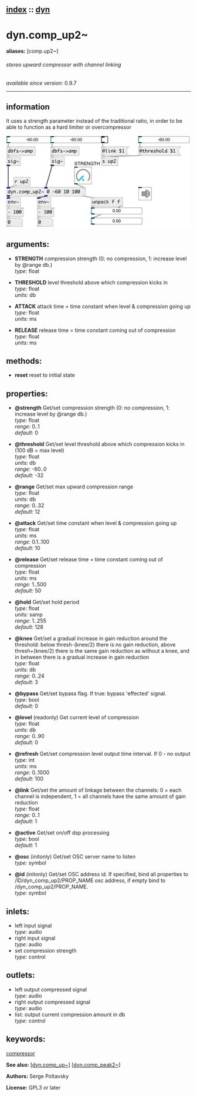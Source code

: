 [index](index.html) :: [dyn](category_dyn.html)
---

# dyn.comp_up2~
**aliases:** [comp.up2\~]


###### stereo upward compressor with channel linking

*available since version:* 0.9.7

---


## information
It uses a strength parameter instead of the traditional ratio, in order to be able to function as a hard limiter or overcompressor


[![example](../examples/img/dyn.comp_up2~.jpg)](../examples/pd/dyn.comp_up2~.pd)



## arguments:

* **STRENGTH**
compression strength (0: no compression, 1: increase level by @range db.)<br>
_type:_ float<br>

* **THRESHOLD**
level threshold above which compression kicks in<br>
_type:_ float<br>
_units:_ db<br>

* **ATTACK**
attack time = time constant when level &amp; compression going up<br>
_type:_ float<br>
_units:_ ms<br>

* **RELEASE**
release time = time constant coming out of compression<br>
_type:_ float<br>
_units:_ ms<br>



## methods:

* **reset**
reset to initial state<br>




## properties:

* **@strength** 
Get/set compression strength (0: no compression, 1: increase level by @range db.)<br>
_type:_ float<br>
_range:_ 0..1<br>
_default:_ 0<br>

* **@threshold** 
Get/set level threshold above which compression kicks in (100 dB = max level)<br>
_type:_ float<br>
_units:_ db<br>
_range:_ -60..0<br>
_default:_ -32<br>

* **@range** 
Get/set max upward compression range<br>
_type:_ float<br>
_units:_ db<br>
_range:_ 0..32<br>
_default:_ 12<br>

* **@attack** 
Get/set time constant when level &amp; compression going up<br>
_type:_ float<br>
_units:_ ms<br>
_range:_ 0.1..100<br>
_default:_ 10<br>

* **@release** 
Get/set release time = time constant coming out of compression<br>
_type:_ float<br>
_units:_ ms<br>
_range:_ 1..500<br>
_default:_ 50<br>

* **@hold** 
Get/set hold period<br>
_type:_ float<br>
_units:_ samp<br>
_range:_ 1..255<br>
_default:_ 128<br>

* **@knee** 
Get/set a gradual increase in gain reduction around the threshold: below
thresh-(knee/2) there is no gain reduction, above thresh+(knee/2) there is the
same gain reduction as without a knee, and in between there is a gradual
increase in gain reduction<br>
_type:_ float<br>
_units:_ db<br>
_range:_ 0..24<br>
_default:_ 3<br>

* **@bypass** 
Get/set bypass flag. If true: bypass &#39;effected&#39; signal.<br>
_type:_ bool<br>
_default:_ 0<br>

* **@level** (readonly)
Get current level of compression<br>
_type:_ float<br>
_units:_ db<br>
_range:_ 0..90<br>
_default:_ 0<br>

* **@refresh** 
Get/set compression level output time interval. If 0 - no output<br>
_type:_ int<br>
_units:_ ms<br>
_range:_ 0..1000<br>
_default:_ 100<br>

* **@link** 
Get/set the amount of linkage between the channels: 0 = each channel is independent, 1
= all channels have the same amount of gain reduction<br>
_type:_ float<br>
_range:_ 0..1<br>
_default:_ 1<br>

* **@active** 
Get/set on/off dsp processing<br>
_type:_ bool<br>
_default:_ 1<br>

* **@osc** (initonly)
Get/set OSC server name to listen<br>
_type:_ symbol<br>

* **@id** (initonly)
Get/set OSC address id. If specified, bind all properties to /ID/dyn_comp_up2/PROP_NAME
osc address, if empty bind to /dyn_comp_up2/PROP_NAME.<br>
_type:_ symbol<br>



## inlets:

* left input signal<br>
_type:_ audio
* right input signal<br>
_type:_ audio
* set compression strength<br>
_type:_ control



## outlets:

* left output compressed signal<br>
_type:_ audio
* right output compressed signal<br>
_type:_ audio
* list: output current compression amount in db<br>
_type:_ control



## keywords:

[compressor](keywords/compressor.html)



**See also:**
[\[dyn.comp_up~\]](dyn.comp_up~.html)
[\[dyn.comp_peak2~\]](dyn.comp_peak2~.html)




**Authors:** Serge Poltavsky




**License:** GPL3 or later






